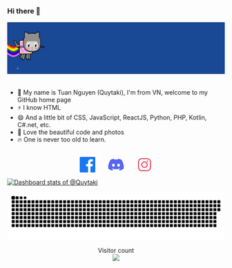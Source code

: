 ### Hi there 👋

<!--
**Niefee/niefee** is a ✨ _special_ ✨ repository because its `README.md` (this file) appears on your GitHub profile.

Here are some ideas to get you started:

- 🔭 I’m currently working on ...
- 🌱 I’m currently learning ...
- 👯 I’m looking to collaborate on ...
- 🤔 I’m looking for help with ...
- 💬 Ask me about ...
- 📫 How to reach me: ...
- 😄 Pronouns: ...
- ⚡ Fun fact: ...
- thanks profile template from Niefee : https://github.com/Niefee/niefee
-->

<div align="center">
    <img src="https://raw.githubusercontent.com/Quytaki/Quytaki/main/assets/fly.webp" height="120px" />
</div>

<br/>

- 🌱 My name is Tuan Nguyen (Quytaki), I'm from VN, welcome to my GitHub home page
- ⚡ I know HTML
- 😄 And a little bit of CSS, JavaScript, ReactJS, Python, PHP, Kotlin, C#.net, etc.
- 💖 Love the beautiful code and photos
- 🔥 One is never too old to learn.

<br/>

<p align="center" style="font-size:0;">
  <a href="https://facebook.com/quytisnotwibu" target="_blank" rel="noopener noreferrer" style="margin: 0 15px;">
    <svg role="img" viewBox="0 0 24 24" width="36" height="36" fill="#1877F2" xmlns="http://www.w3.org/2000/svg" style="transition: fill 0.3s;">
      <title>Facebook</title>
      <path d="M22.675 0h-21.35C.595 0 0 .594 0 1.326v21.348C0 23.406.595 24 1.326 24H12.82v-9.294H9.692v-3.622h3.127V8.413c0-3.1 1.894-4.788 4.659-4.788 1.325 0 2.464.099 2.796.143v3.24l-1.918.001c-1.504 0-1.796.715-1.796 1.763v2.31h3.59l-.467 3.622h-3.123V24h6.116C23.405 24 24 23.406 24 22.674V1.326C24 .594 23.405 0 22.675 0z"/>
    </svg>
  </a>

  <a href="https://discord.gg/qkdqgUuq" target="_blank" rel="noopener noreferrer" style="margin: 0 15px;">
    <svg role="img" viewBox="0 0 24 24" width="36" height="36" fill="#5865F2" xmlns="http://www.w3.org/2000/svg" style="transition: fill 0.3s;">
      <title>Discord</title>
      <path d="M20.317 4.3698a19.7913 19.7913 0 00-4.8851-1.5152.0741.0741 0 00-.0785.0371c-.211.3753-.4447.8648-.6083 1.2495-1.8447-.2762-3.68-.2762-5.4868 0-.1636-.3933-.4058-.8742-.6177-1.2495a.077.077 0 00-.0785-.037 19.7363 19.7363 0 00-4.8852 1.515.0699.0699 0 00-.0321.0277C.5334 9.0458-.319 13.5799.0992 18.0578a.0824.0824 0 00.0312.0561c2.0528 1.5076 4.0413 2.4228 5.9929 3.0294a.0777.0777 0 00.0842-.0276c.4616-.6304.8731-1.2952 1.226-1.9942a.076.076 0 00-.0416-.1057c-.6528-.2476-1.2743-.5495-1.8722-.8923a.077.077 0 01-.0076-.1277c.1258-.0943.2517-.1923.3718-.2914a.0743.0743 0 01.0776-.0105c3.9278 1.7933 8.18 1.7933 12.0614 0a.0739.0739 0 01.0785.0095c.12.099.246.1981.372.2924a.0766.0766 0 01-.006.1276 12.2986 12.2986 0 01-1.873.8914.0766.0766 0 00-.0407.1067c.3604.698.7719 1.3628 1.225 1.9932a.076.076 0 00.0842.0286c1.961-.6067 3.9495-1.5219 6.0023-3.0294a.077.077 0 00.0313-.0552c.5004-5.177-.8382-9.6739-3.5485-13.6604a.061.061 0 00-.0312-.028zM8.02 15.3312c-1.1825 0-2.1569-1.0857-2.1569-2.419 0-1.3332.9555-2.4189 2.157-2.4189 1.2108 0 2.1757 1.0952 2.1568 2.419 0 1.3332-.9555 2.4189-2.1569 2.4189zm7.9748 0c-1.1824 0-2.1568-1.0857-2.1568-2.419 0-1.3332.9554-2.4189 2.1568-2.4189 1.2109 0 2.1758 1.0952 2.1569 2.419 0 1.3332-.946 2.4189-2.1569 2.4189z"/>
    </svg>
  </a>

  <a href="https://instagram.com/quyt_ted" target="_blank" rel="noopener noreferrer" style="margin: 0 15px;">
    <svg role="img" viewBox="0 0 24 24" width="36" height="36" fill="#E4405F" xmlns="http://www.w3.org/2000/svg" style="transition: fill 0.3s;">
      <title>Instagram</title>
      <path d="M7.75 2h8.5A5.75 5.75 0 0122 7.75v8.5A5.75 5.75 0 0116.25 22h-8.5A5.75 5.75 0 012 16.25v-8.5A5.75 5.75 0 017.75 2zm0 1.5A4.25 4.25 0 003.5 7.75v8.5A4.25 4.25 0 007.75 20.5h8.5a4.25 4.25 0 004.25-4.25v-8.5A4.25 4.25 0 0016.25 3.5h-8.5zm8.77 2.12a1.12 1.12 0 110 2.24 1.12 1.12 0 010-2.24zM12 7a5 5 0 110 10 5 5 0 010-10zm0 1.5a3.5 3.5 0 100 7 3.5 3.5 0 000-7z"/>
    </svg>
  </a>
</p>

<style>
  p a svg:hover {
    fill: #ff5722; /* màu nổi bật khi hover */
    cursor: pointer;
  }
</style>


<!-- Copy-paste in your Readme.md file -->

[![Dashboard stats of @Quytaki](https://next.ossinsight.io/widgets/official/compose-user-dashboard-stats/thumbnail.png?user_id=87664049&image_size=auto&color_scheme=dark)](https://next.ossinsight.io/widgets/official/compose-user-dashboard-stats?user_id=87664049)

<!-- Made with [OSS Insight](https://ossinsight.io/) -->


<div align="center">
    <picture align="center">
      <source media="(prefers-color-scheme: dark)" srcset="https://raw.githubusercontent.com/Quytaki/Quytaki/main/assets/github-contribution-grid-snake.svg">
      <source media="(prefers-color-scheme: light)" srcset="https://raw.githubusercontent.com/Quytaki/Quytaki/main/assets/github-contribution-grid-snake.svg">
      <img alt="github contribution grid snake animation" src="https://raw.githubusercontent.com/Quytaki/Quytaki/main/assets/github-contribution-grid-snake.svg">
    </picture>
</div>


<p align="center"> 
  <div align="center">Visitor count</div>
  <div align="center">
    <img src="https://profile-counter.glitch.me/Quytaki/count.svg"/>
  </div> 
</p>
